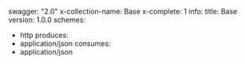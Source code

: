 swagger: "2.0"
x-collection-name: Base
x-complete: 1
info:
  title: Base
  version: 1.0.0
schemes:
- http
produces:
- application/json
consumes:
- application/json